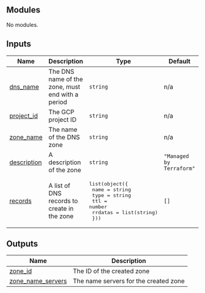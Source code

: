 <!-- BEGIN_TF_DOCS -->
## Modules

No modules.

## Inputs

| Name | Description | Type | Default | Required |
|------|-------------|------|---------|:--------:|
| <a name="input_dns_name"></a> [dns\_name](#input\_dns\_name) | The DNS name of the zone, must end with a period | `string` | n/a | yes |
| <a name="input_project_id"></a> [project\_id](#input\_project\_id) | The GCP project ID | `string` | n/a | yes |
| <a name="input_zone_name"></a> [zone\_name](#input\_zone\_name) | The name of the DNS zone | `string` | n/a | yes |
| <a name="input_description"></a> [description](#input\_description) | A description of the zone | `string` | `"Managed by Terraform"` | no |
| <a name="input_records"></a> [records](#input\_records) | A list of DNS records to create in the zone | <pre>list(object({<br>    name    = string<br>    type    = string<br>    ttl     = number<br>    rrdatas = list(string)<br>  }))</pre> | `[]` | no |

## Outputs

| Name | Description |
|------|-------------|
| <a name="output_zone_id"></a> [zone\_id](#output\_zone\_id) | The ID of the created zone |
| <a name="output_zone_name_servers"></a> [zone\_name\_servers](#output\_zone\_name\_servers) | The name servers for the created zone |
<!-- END_TF_DOCS -->